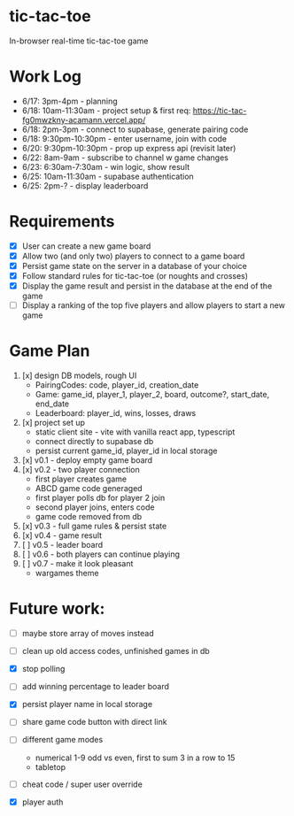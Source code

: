 # tic-tac-toe
In-browser real-time tic-tac-toe game

# Work Log
 - 6/17: 3pm-4pm - planning
 - 6/18: 10am-11:30am - project setup & first req: https://tic-tac-fg0mwzkny-acamann.vercel.app/
 - 6/18: 2pm-3pm - connect to supabase, generate pairing code
 - 6/18: 9:30pm-10:30pm - enter username, join with code
 - 6/20: 9:30pm-10:30pm - prop up express api (revisit later)
 - 6/22: 8am-9am - subscribe to channel w game changes
 - 6/23: 6:30am-7:30am - win logic, show result
 - 6/25: 10am-11:30am - supabase authentication
 - 6/25: 2pm-? - display leaderboard

# Requirements
 - [x] User can create a new game board
 - [x] Allow two (and only two) players to connect to a game board
 - [x] Persist game state on the server in a database of your choice
 - [x] Follow standard rules for tic-tac-toe (or noughts and crosses)
 - [x] Display the game result and persist in the database at the end of the game
 - [ ] Display a ranking of the top five players and allow players to start a new game

# Game Plan
 1. [x] design DB models, rough UI
    - PairingCodes: code, player_id, creation_date
    - Game: game_id, player_1, player_2, board, outcome?, start_date, end_date
    - Leaderboard: player_id, wins, losses, draws
 2. [x] project set up 
    - static client site - vite with vanilla react app, typescript
    - connect directly to supabase db
    - persist current game_id, player_id in local storage
 3. [x] v0.1 - deploy empty game board
 4. [x] v0.2 - two player connection
    - first player creates game
    - ABCD game code generaged
    - first player polls db for player 2 join
    - second player joins, enters code
    - game code removed from db
 5. [x] v0.3 - full game rules & persist state
 6. [x] v0.4 - game result
 7. [ ] v0.5 - leader board
 8. [ ] v0.6 - both players can continue playing
 8. [ ] v0.7 - make it look pleasant
    - wargames theme

# Future work:
 - [ ] maybe store array of moves instead
 - [ ] clean up old access codes, unfinished games in db
 - [x] stop polling
 - [ ] add winning percentage to leader board
 - [x] persist player name in local storage
 - [ ] share game code button with direct link
 - [ ] different game modes 
   - numerical 1-9 odd vs even, first to sum 3 in a row to 15
   - tabletop
 - [ ] cheat code / super user override
 - [x] player auth

